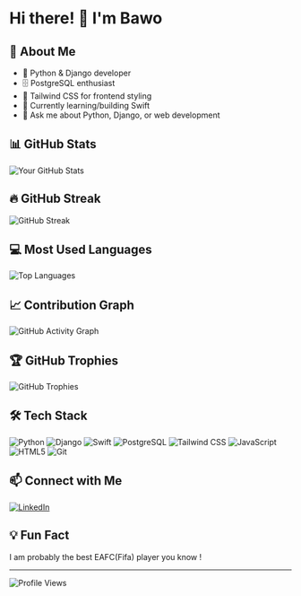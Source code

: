 # Hi there! 👋 I'm Bawo

## 🚀 About Me
- 🐍 Python & Django developer
- 🗄️ PostgreSQL enthusiast  
- 🎨 Tailwind CSS for frontend styling
- 🌱 Currently learning/building Swift
- 💬 Ask me about Python, Django, or web development

## 📊 GitHub Stats

![Your GitHub Stats](https://github-readme-stats.vercel.app/api?username=ProfessionalMG&show_icons=true&theme=dark&count_private=true)

## 🔥 GitHub Streak

![GitHub Streak](https://streak-stats.demolab.com/?user=ProfessionalMG&theme=dark)

## 💻 Most Used Languages

![Top Languages](https://github-readme-stats.vercel.app/api/top-langs/?username=ProfessionalMG&layout=compact&theme=dark&langs_count=8)

## 📈 Contribution Graph

![GitHub Activity Graph](https://github-readme-activity-graph.vercel.app/graph?username=ProfessionalMG&theme=github-dark)

## 🏆 GitHub Trophies

![GitHub Trophies](https://github-profile-trophy.vercel.app/?username=ProfessionalMG&theme=darkhub&column=6&margin-w=10&margin-h=10)

## 🛠️ Tech Stack

![Python](https://img.shields.io/badge/-Python-3776AB?style=flat-square&logo=python&logoColor=white)
![Django](https://img.shields.io/badge/-Django-092E20?style=flat-square&logo=django&logoColor=white)
![Swift](https://img.shields.io/badge/-Swift-FA7343?style=flat-square&logo=swift&logoColor=white)
![PostgreSQL](https://img.shields.io/badge/-PostgreSQL-336791?style=flat-square&logo=postgresql&logoColor=white)
![Tailwind CSS](https://img.shields.io/badge/-Tailwind%20CSS-38B2AC?style=flat-square&logo=tailwind-css&logoColor=white)
![JavaScript](https://img.shields.io/badge/-JavaScript-F7DF1E?style=flat-square&logo=javascript&logoColor=black)
![HTML5](https://img.shields.io/badge/-HTML5-E34F26?style=flat-square&logo=html5&logoColor=white)
![Git](https://img.shields.io/badge/-Git-F05032?style=flat-square&logo=git&logoColor=white)

## 📫 Connect with Me

[![LinkedIn](https://img.shields.io/badge/-LinkedIn-0077B5?style=flat-square&logo=linkedin&logoColor=white)](https://www.linkedin.com/in/bawomgemane/)

## 💡 Fun Fact
I am probably the best EAFC(Fifa) player you know !

---

![Profile Views](https://komarev.com/ghpvc/?username=YOUR_USERNAME&color=blue&style=flat-square)
